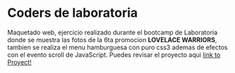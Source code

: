 # Coders de laboratoria

Maquetado web, ejercicio realizado durante el bootcamp de Laboratoria donde
se muestra las fotos de la 6ta promocion **LOVELACE WARRIORS**, tambien se realiza el menu hamburguesa con puro css3 ademas de efectos con el evento scroll de JavaScript.
Puedes revisar el proyecto aqui [link to Proyect!](https://cindymendoza.github.io/CodersLaboratoria/)
